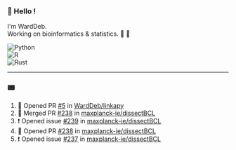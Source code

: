 ### :robot: Hello !

I'm WardDeb.  
Working on bioinformatics & statistics. 🧬 🧪  

![Python](https://img.shields.io/badge/python-3670A0?style=for-the-badge&logo=python&logoColor=ffdd54)  
![R](https://img.shields.io/badge/r-%23276DC3.svg?style=for-the-badge&logo=r&logoColor=white)  
![Rust](https://img.shields.io/badge/rust-%23000000.svg?style=for-the-badge&logo=rust&logoColor=white)  

---

### :pager:

<!--START_SECTION:activity-->
1. 💪 Opened PR [#5](https://github.com/WardDeb/linkapy/pull/5) in [WardDeb/linkapy](https://github.com/WardDeb/linkapy)
2. 🎉 Merged PR [#238](https://github.com/maxplanck-ie/dissectBCL/pull/238) in [maxplanck-ie/dissectBCL](https://github.com/maxplanck-ie/dissectBCL)
3. ❗ Opened issue [#239](https://github.com/maxplanck-ie/dissectBCL/issues/239) in [maxplanck-ie/dissectBCL](https://github.com/maxplanck-ie/dissectBCL)
4. 💪 Opened PR [#238](https://github.com/maxplanck-ie/dissectBCL/pull/238) in [maxplanck-ie/dissectBCL](https://github.com/maxplanck-ie/dissectBCL)
5. ❗ Opened issue [#237](https://github.com/maxplanck-ie/dissectBCL/issues/237) in [maxplanck-ie/dissectBCL](https://github.com/maxplanck-ie/dissectBCL)
<!--END_SECTION:activity-->

